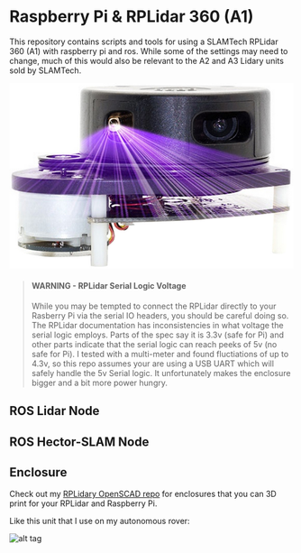 # Raspberry Pi & RPLidar 360 (A1)

This repository contains scripts and tools for using a SLAMTech RPLidar 360 (A1) with raspberry pi and ros. While some of the settings may need to change, much of this would also be relevant to the A2 and A3 Lidary units sold by SLAMTech.

![alt tag](https://github.com/avirtuos/RPiLidar/blob/master/docs/img/rplidar-360-laser-scanner.jpg?raw=true)

 > #### WARNING - RPLidar Serial Logic Voltage
 >While you may be tempted to connect the RPLidar directly to your Rasberry Pi via the serial IO headers, you should be careful doing so. The RPLidar documentation has inconsistencies in what voltage the serial logic employs. Parts of the spec say it is 3.3v (safe for Pi) and other parts indicate that the serial logic can reach peeks of 5v (no safe for Pi). I tested with a multi-meter and found fluctiations of up to 4.3v, so this repo assumes your are using a USB UART which will safely handle the 5v Serial logic. It unfortunately makes the enclosure bigger and a bit more power hungry.

## ROS Lidar Node


## ROS Hector-SLAM Node


## Enclosure

Check out my <a href='https://github.com/avirtuos/openscad/tree/master/waveshare'>RPLidary OpenSCAD repo</a> for enclosures that you can 3D print for your RPLidar and Raspberry Pi.

Like this unit that I use on my autonomous rover:

![alt tag](https://github.com/avirtuos/openscad/blob/master/lidar/docs/img/lidar_case.png?raw=true)
